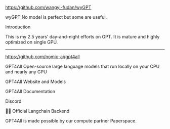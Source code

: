 https://github.com/wangyi-fudan/wyGPT

wyGPT
No model is perfect but some are useful.

Introduction

This is my 2.5 years' day-and-night efforts on GPT. It is mature and highly optimized on single GPU.

---

https://github.com/nomic-ai/gpt4all

GPT4All
Open-source large language models that run locally on your CPU and nearly any GPU

GPT4All Website and Models

GPT4All Documentation

Discord

🦜️🔗 Official Langchain Backend

GPT4All is made possible by our compute partner Paperspace.
